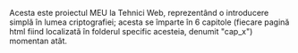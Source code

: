 Acesta este proiectul MEU la Tehnici Web, reprezentând o introducere simplă în lumea criptografiei; acesta se împarte în 6 capitole (fiecare pagină html fiind localizată în folderul specific acesteia, denumit "cap_x")
momentan atât.
